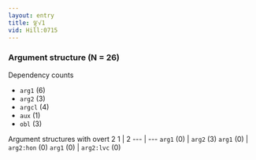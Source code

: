 ```yaml
---
layout: entry
title: ལྟ་√1
vid: Hill:0715
---
```

### Argument structure (N = 26)
Dependency counts
* `arg1` (6)
* `arg2` (3)
* `argcl` (4)
* `aux` (1)
* `obl` (3)


Argument structures with overt 2
1 | 2
--- | ---
`arg1` (0) | `arg2` (3)
`arg1` (0) | `arg2:hon` (0)
`arg1` (0) | `arg2:lvc` (0)
